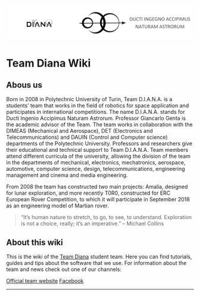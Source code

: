 ![](images/header-logo-wiki.png)

# Team Diana Wiki 

## Abous us

Born in 2008 in Polytechnic University of Turin, Team D.I.A.N.A. is a students’ team that works in the field of robotics for space application and participates in international competitions.
The name D.I.A.N.A. stands for Ducti Ingenio Accipimus Naturam Astrorum.
Professor Giancarlo Genta is the academic advisor of the Team.
The team works in collaboration with the DIMEAS (Mechanical and Aerospace), DET (Electronics and Telecommunications) and DAUIN (Control and Computer science) departments of the Polytechnic University.
Professors and researchers give their educational and technical support to Team D.I.A.N.A.
Team members attend different curricula of the university, allowing the division of the team in the departments of mechanical, electronics, mechatronics, aerospace, automotive, computer science, design, telecommunications, engineering management and cinema and media engineering.

From 2008 the team has constructed two main projects: Amalia, designed for lunar exploration, and more recently T0R0, constructed for ERC European Rover Competition, to which it will participate in September 2018 as an engineering model of Martian rover.

> “It’s human nature to stretch, to go, to see, to understand. Exploration is not a choice, really; it’s an imperative.” – Michael Collins

## About this wiki 

This is the wiki of the [Team Diana](http://teamdiana.org/) student team. Here you can find tutorials, guides and tips about the software that we use. 
For information about the team and news check out one of our channels:

[Official team website](http://teamdiana.org/)
[Facebook](https://www.facebook.com/teamdiana/)

---
